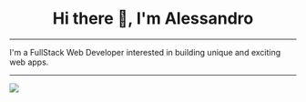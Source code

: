 <h1 align="center"> Hi there 👋, I'm Alessandro </h1>

---

I'm a FullStack Web Developer interested in building unique and exciting web apps.

---

![](https://komarev.com/ghpvc/?username=MegaITA)
